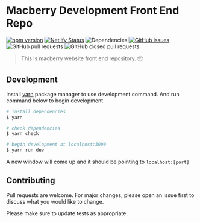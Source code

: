 # Macberry Development Front End Repo

[![npm version](https://badge.fury.io/js/yarn.svg)](https://badge.fury.io/js/yarn)
[![Netlify Status](https://api.netlify.com/api/v1/badges/98e2d309-a6ad-451a-874c-5a5d0a8d00b7/deploy-status)](https://app.netlify.com/sites/macberry-dev/deploys)
![Dependencies](https://david-dm.org/pohonmedia/macberry.svg)
[![GitHub issues](https://img.shields.io/github/issues/pohonmedia/macberry)](https://github.com/pohonmedia/macberry/issues)
![GitHub pull requests](https://img.shields.io/github/issues-pr-raw/pohonmedia/macberry)
![GitHub closed pull requests](https://img.shields.io/github/issues-pr-closed/pohonmedia/macberry)


>  This is macberry website front end repository. 📦

## Development

Install  [yarn](https://yarnpkg.com/en/) package manager to use development command. And run command below to begin development


``` bash
# install dependencies
$ yarn

# check dependencies
$ yarn check

# begin development at localhost:3000
$ yarn run dev
```

A new window will come up and it should be pointing to ``localhost:[port]``


## Contributing
Pull requests are welcome. For major changes, please open an issue first to discuss what you would like to change.

Please make sure to update tests as appropriate.
